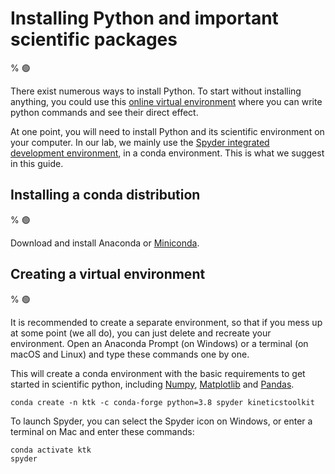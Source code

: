 # Installing Python and important scientific packages
% 🟢

There exist numerous ways to install Python. To start without installing anything, you could use this [online virtual environment](https://repl.it/languages/Python3) where you can write python commands and see their direct effect.

At one point, you will need to install Python and its scientific environment on your computer. In our lab, we mainly use the [Spyder integrated development environment](https://spyder-ide.org), in a conda environment. This is what we suggest in this guide.

## Installing a conda distribution
% 🟢

Download and install Anaconda or [Miniconda](https://docs.conda.io/en/latest/miniconda.html).

## Creating a virtual environment
% 🟢

It is recommended to create a separate environment, so that if you mess up at some point (we all do), you can just delete and recreate your environment. Open an Anaconda Prompt (on Windows) or a terminal (on macOS and Linux) and type these commands one by one.

This will create a conda environment with the basic requirements to get started in scientific python, including [Numpy](https://numpy.org/), [Matplotlib](https://matplotlib.org/) and [Pandas](https://pandas.pydata.org/).

```
conda create -n ktk -c conda-forge python=3.8 spyder kineticstoolkit
```

To launch Spyder, you can select the Spyder icon on Windows, or enter a terminal on Mac and enter these commands:

```
conda activate ktk
spyder
```
